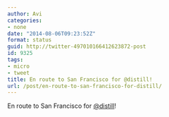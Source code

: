 ```yaml
---
author: Avi
categories:
- none
date: "2014-08-06T09:23:52Z"
format: status
guid: http://twitter-497010166412623872-post
id: 9325
tags:
- micro
- tweet
title: En route to San Francisco for @distill!
url: /post/en-route-to-san-francisco-for-distill/
---
```

En route to San Francisco for [@distill](http://twitter.com/distill)!